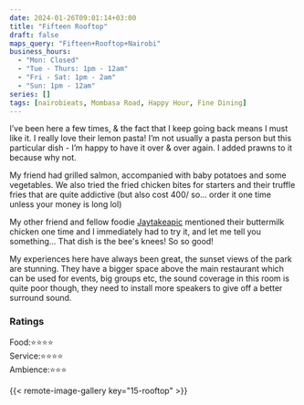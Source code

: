 ```yaml
---
date: 2024-01-26T09:01:14+03:00
title: "Fifteen Rooftop"
draft: false
maps_query: "Fifteen+Rooftop+Nairobi"
business_hours:
  - "Mon: Closed"
  - "Tue - Thurs: 1pm - 12am"
  - "Fri - Sat: 1pm - 2am"
  - "Sun: 1pm - 12am"
series: []
tags: [nairobieats, Mombasa Road, Happy Hour, Fine Dining]
---
```


I’ve been here a few times, & the fact that I keep going back means I must like it. I really love their lemon pasta! I’m not usually a pasta person but this particular dish - I’m happy to have it over & over again. I added prawns to it because why not.

My friend had grilled salmon, accompanied with baby potatoes and some vegetables. We also tried the fried chicken bites for starters and their truffle fries that are quite addictive (but also cost 400/ so… order it one time unless your money is long lol)

My other friend and fellow foodie [Jaytakeapic](https://www.instagram.com/jaytakeapic/) mentioned their buttermilk chicken one time and I immediately had to try it, and let me tell you something… That dish is the bee's knees! So so good!

My experiences here have always been great, the sunset views of the park are stunning. They have a bigger space above the main restaurant which can be used for events, big groups etc, the sound coverage in this room is quite poor though, they need to install more speakers to give off a better surround sound.

### Ratings

Food:⭐️⭐️⭐️⭐️<br>
Service:⭐️⭐️⭐️⭐️<br>
Ambience:⭐️⭐️⭐️<br>

{{< remote-image-gallery key="15-rooftop" >}}

